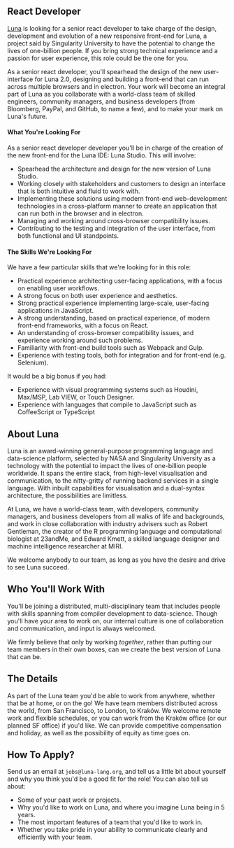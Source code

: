 ## React Developer
[Luna](https://luna-lang.org) is looking for a senior react developer to take
charge of the design, development and evolution of a new responsive front-end
for Luna, a project said by Singularity University to have the potential to
change the lives of one-billion people. If you bring strong technical experience
and a passion for user experience, this role could be the one for you.

As a senior react developer, you'll spearhead the design of the new
user-interface for Luna 2.0, designing and building a front-end that can run
across multiple browsers and in electron. Your work will become an integral part
of Luna as you collaborate with a world-class team of skilled engineers,
community managers, and business developers (from Bloomberg, PayPal, and GitHub,
to name a few), and to make your mark on Luna's future.

#### What You're Looking For
As a senior react developer developer you'll be in charge of the creation of the
new front-end for the Luna IDE: Luna Studio. This will involve:

- Spearhead the architecture and design for the new version of Luna Studio.
- Working closely with stakeholders and customers to design an interface that is
  both intuitive and fluid to work with.
- Implementing these solutions using modern front-end web-development
  technologies in a cross-platform manner to create an application that can run
  both in the browser and in electron.
- Managing and working around cross-browser compatibility issues.
- Contributing to the testing and integration of the user interface, from both
  functional and UI standpoints.

#### The Skills We're Looking For
We have a few particular skills that we're looking for in this role:

- Practical experience architecting user-facing applications, with a focus on
  enabling user workflows.
- A strong focus on both user experience and aesthetics.
- Strong practical experience implementing large-scale, user-facing applications
  in JavaScript.
- A strong understanding, based on practical experience, of modern front-end
  frameworks, with a focus on React.
- An understanding of cross-browser compatibility issues, and experience working
  around such problems.
- Familiarity with front-end build tools such as Webpack and Gulp.
- Experience with testing tools, both for integration and for front-end (e.g.
  Selenium).

It would be a big bonus if you had:

- Experience with visual programming systems such as Houdini, Max/MSP, Lab VIEW,
  or Touch Designer.
- Experience with languages that compile to JavaScript such as CoffeeScript or
  TypeScript

## About Luna
Luna is an award-winning general-purpose programming language and data-science
platform, selected by NASA and Singularity University as a technology with the
potential to impact the lives of one-billion people worldwide. It spans the
entire stack, from high-level visualisation and communication, to the
nitty-gritty of running backend services in a single language. With inbuilt
capabilities for visualisation and a dual-syntax architecture, the possibilities
are limitless.

At Luna, we have a world-class team, with developers, community managers, and
business developers from all walks of life and backgrounds, and work in close
collaboration with industry advisers such as Robert Gentleman, the creator of
the R programming language and computational biologist at 23andMe, and Edward
Kmett, a skilled language designer and machine intelligence researcher at MIRI.

We welcome anybody to our team, as long as you have the desire and drive to see
Luna succeed.

## Who You'll Work With
You'll be joining a distributed, multi-disciplinary team that includes people
with skills spanning from compiler development to data-science. Though you'll
have your area to work on, our internal culture is one of collaboration and
communication, and input is always welcomed.

We firmly believe that only by working _together_, rather than putting our team
members in their own boxes, can we create the best version of Luna that can be.

## The Details
As part of the Luna team you'd be able to work from anywhere, whether that be at
home, or on the go! We have team members distributed across the world, from San
Francisco, to London, to Kraków. We welcome remote work and flexible schedules,
or you can work from the Kraków office (or our planned SF office) if you'd like.
We can provide competitive compensation and holiday, as well as the possibility
of equity as time goes on.

## How To Apply?
Send us an email at `jobs@luna-lang.org`, and tell us a little bit about
yourself and why you think you'd be a good fit for the role! You can also tell
us about:

- Some of your past work or projects.
- Why you'd like to work on Luna, and where you imagine Luna being in 5 years.
- The most important features of a team that you'd like to work in.
- Whether you take pride in your ability to communicate clearly and efficiently
  with your team.
